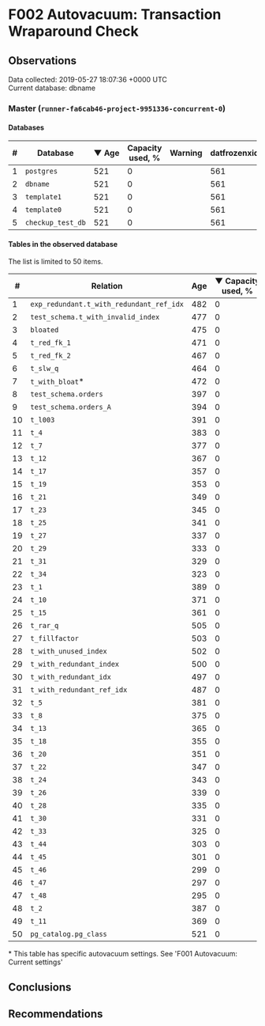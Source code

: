 # F002 Autovacuum: Transaction Wraparound Check #

## Observations ##
Data collected: 2019-05-27 18:07:36 +0000 UTC  
Current database: dbname  



### Master (`runner-fa6cab46-project-9951336-concurrent-0`) ###

#### Databases ####
  

| \# | Database | &#9660;&nbsp;Age | Capacity used, % | Warning | datfrozenxid |
|--|--------|-----|------------------|---------|--------------|
| 1 |`postgres`|521 |0 |  |561 |
| 2 |`dbname`|521 |0 |  |561 |
| 3 |`template1`|521 |0 |  |561 |
| 4 |`template0`|521 |0 |  |561 |
| 5 |`checkup_test_db`|521 |0 |  |561 |


#### Tables in the observed database ####
The list is limited to 50 items.  

| \# | Relation | Age | &#9660;&nbsp;Capacity used, % | Warning |rel_relfrozenxid | toast_relfrozenxid |
|---|-------|-----|------------------|---------|-----------------|--------------------|
| 1 |`exp_redundant.t_with_redundant_ref_idx` |482 |0 |  |600 |0 |
| 2 |`test_schema.t_with_invalid_index` |477 |0 |  |605 |0 |
| 3 |`bloated` |475 |0 |  |607 |0 |
| 4 |`t_red_fk_1` |471 |0 |  |611 |0 |
| 5 |`t_red_fk_2` |467 |0 |  |615 |0 |
| 6 |`t_slw_q` |464 |0 |  |618 |0 |
| 7 |`t_with_bloat`\* |472 |0 |  |610 |0 |
| 8 |`test_schema.orders` |397 |0 |  |685 |0 |
| 9 |`test_schema.orders_A` |394 |0 |  |688 |0 |
| 10 |`t_l003` |391 |0 |  |691 |0 |
| 11 |`t_4` |383 |0 |  |699 |0 |
| 12 |`t_7` |377 |0 |  |705 |0 |
| 13 |`t_12` |367 |0 |  |715 |0 |
| 14 |`t_17` |357 |0 |  |725 |0 |
| 15 |`t_19` |353 |0 |  |729 |0 |
| 16 |`t_21` |349 |0 |  |733 |0 |
| 17 |`t_23` |345 |0 |  |737 |0 |
| 18 |`t_25` |341 |0 |  |741 |0 |
| 19 |`t_27` |337 |0 |  |745 |0 |
| 20 |`t_29` |333 |0 |  |749 |0 |
| 21 |`t_31` |329 |0 |  |753 |0 |
| 22 |`t_34` |323 |0 |  |759 |0 |
| 23 |`t_1` |389 |0 |  |693 |0 |
| 24 |`t_10` |371 |0 |  |711 |0 |
| 25 |`t_15` |361 |0 |  |721 |0 |
| 26 |`t_rar_q` |505 |0 |  |577 |0 |
| 27 |`t_fillfactor` |503 |0 |  |579 |0 |
| 28 |`t_with_unused_index` |502 |0 |  |580 |0 |
| 29 |`t_with_redundant_index` |500 |0 |  |582 |0 |
| 30 |`t_with_redundant_idx` |497 |0 |  |585 |0 |
| 31 |`t_with_redundant_ref_idx` |487 |0 |  |595 |0 |
| 32 |`t_5` |381 |0 |  |701 |0 |
| 33 |`t_8` |375 |0 |  |707 |0 |
| 34 |`t_13` |365 |0 |  |717 |0 |
| 35 |`t_18` |355 |0 |  |727 |0 |
| 36 |`t_20` |351 |0 |  |731 |0 |
| 37 |`t_22` |347 |0 |  |735 |0 |
| 38 |`t_24` |343 |0 |  |739 |0 |
| 39 |`t_26` |339 |0 |  |743 |0 |
| 40 |`t_28` |335 |0 |  |747 |0 |
| 41 |`t_30` |331 |0 |  |751 |0 |
| 42 |`t_33` |325 |0 |  |757 |0 |
| 43 |`t_44` |303 |0 |  |779 |0 |
| 44 |`t_45` |301 |0 |  |781 |0 |
| 45 |`t_46` |299 |0 |  |783 |0 |
| 46 |`t_47` |297 |0 |  |785 |0 |
| 47 |`t_48` |295 |0 |  |787 |0 |
| 48 |`t_2` |387 |0 |  |695 |0 |
| 49 |`t_11` |369 |0 |  |713 |0 |
| 50 |`pg_catalog.pg_class` |521 |0 |  |561 |0 |


\* This table has specific autovacuum settings. See 'F001 Autovacuum: Current settings'


## Conclusions ##

## Recommendations ##

